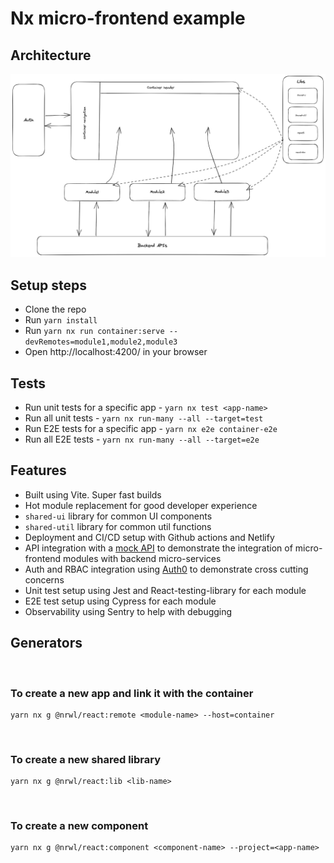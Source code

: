 # Nx micro-frontend example

## Architecture

![alt text](./nx-mfe-poc.png)

## Setup steps

- Clone the repo
- Run `yarn install`
- Run `yarn nx run container:serve --devRemotes=module1,module2,module3`
- Open http://localhost:4200/ in your browser

## Tests

- Run unit tests for a specific app - `yarn nx test <app-name>`
- Run all unit tests - `yarn nx run-many --all --target=test`
- Run E2E tests for a specific app - `yarn nx e2e container-e2e`
- Run all E2E tests - `yarn nx run-many --all --target=e2e`

## Features

- Built using Vite. Super fast builds
- Hot module replacement for good developer experience
- `shared-ui` library for common UI components
- `shared-util` library for common util functions
- Deployment and CI/CD setup with Github actions and Netlify
- API integration with a [mock
  API](https://63f5fee4ab76703b15b60449.mockapi.io/api/v1) to demonstrate the
  integration of micro-frontend modules with backend micro-services
- Auth and RBAC integration using [Auth0](https://manage.auth0.com/dashboard) to
  demonstrate cross cutting concerns
- Unit test setup using Jest and React-testing-library for each module
- E2E test setup using Cypress for each module
- Observability using Sentry to help with debugging

## Generators

<br />

### To create a new app and link it with the container

  ```
  yarn nx g @nrwl/react:remote <module-name> --host=container
  ```

<br />

### To create a new shared library

  ```
  yarn nx g @nrwl/react:lib <lib-name>
  ```

<br />

### To create a new component

  ```
  yarn nx g @nrwl/react:component <component-name> --project=<app-name>
  ```
